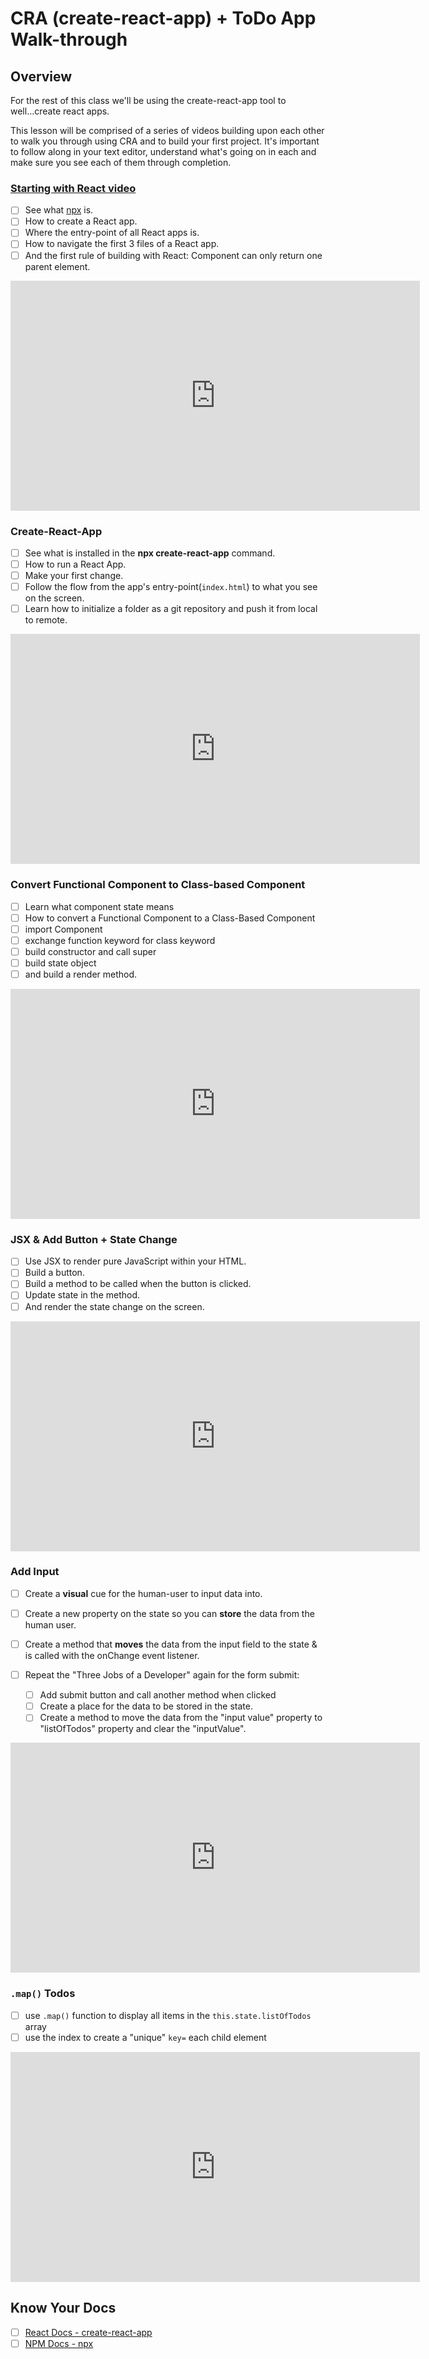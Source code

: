 # CRA (create-react-app) + ToDo App Walk-through

## Overview

For the rest of this class we'll be using the create-react-app tool to well...create react apps.

This lesson will be comprised of a series of videos building upon each other to walk you through using CRA and to build your first project. It's important to follow along in your text editor, understand what's going on in each and make sure you see each of them through completion.

### [Starting with React video](https://vimeo.com/491807004/da1cc42c99)

- [ ] See what [npx](https://www.npmjs.com/package/npx) is.
- [ ] How to create a React app.
- [ ] Where the entry-point of all React apps is.
- [ ] How to navigate the first 3 files of a React app.
- [ ] And the first rule of building with React: Component can only return one parent element.

<!-- ! Video Contents: Vimeo, Clayton@ACA - Starting with React - 411.1.1.2 -->
<iframe src="https://player.vimeo.com/video/491807004" width="655" height="368"  frameborder="0" allow="autoplay; fullscreen" allowfullscreen></iframe>

### Create-React-App

- [ ] See what is installed in the **npx create-react-app** command.
- [ ] How to run a React App.
- [ ] Make your first change.
- [ ] Follow the flow from the app's entry-point(`index.html`) to what you see on the screen.
- [ ] Learn how to initialize a folder as a git repository and push it from local to remote.

<!-- ! Video Contents: Vimeo, Clayton@ACA - Create React App Overview - 411.1.1.3 -->
<iframe src="https://player.vimeo.com/video/491812908" width="655" height="368"  frameborder="0" allow="autoplay; fullscreen" allowfullscreen></iframe>

### Convert Functional Component to Class-based Component

- [ ] Learn what component state means
- [ ] How to convert a Functional Component to a Class-Based Component
- [ ] import Component
- [ ] exchange function keyword for class keyword
- [ ] build constructor and call super
- [ ] build state object
- [ ] and build a render method.

<!-- ! Video Contents: Vimeo, Clayton@ACA - Functional to Class Component - 411.1.1.4 -->
<iframe src="https://player.vimeo.com/video/491818181" width="655" height="368"  frameborder="0" allow="autoplay; fullscreen" allowfullscreen></iframe>

### JSX & Add Button + State Change

- [ ] Use JSX to render pure JavaScript within your HTML.
- [ ] Build a button.
- [ ] Build a method to be called when the button is clicked.
- [ ] Update state in the method.
- [ ] And render the state change on the screen.

<!-- ! Video Contents: Vimeo, Clayton@ACA - JSX to Add a Button and Change State onClick - 411.1.1.5 -->
<iframe src="https://player.vimeo.com/video/491828632" width="655" height="368"  frameborder="0" allow="autoplay; fullscreen" allowfullscreen></iframe>

### Add Input

- [ ] Create a **visual** cue for the human-user to input data into.
- [ ] Create a new property on the state so you can **store** the data from the human user.
- [ ] Create a method that **moves** the data from the input field to the state & is called with the onChange event listener.
- [ ] Repeat the "Three Jobs of a Developer" again for the form submit:
  
    * [ ] Add submit button and call another method when clicked
    * [ ] Create a place for the data to be stored in the state.
    * [ ] Create a method to move the data from the "input value" property to "listOfTodos" property and clear the "inputValue".

<!-- ! Video Contents: Vimeo, Clayton@ACA -  Add Input Field, Store Value in State, and Render - 411.1.1.6 -->
<iframe src="https://player.vimeo.com/video/491833816" width="655" height="368"  frameborder="0" allow="autoplay; fullscreen" allowfullscreen></iframe>

### `.map()` Todos

- [ ] use `.map()` function to display all items in the `this.state.listOfTodos` array
- [ ] use the index to create a "unique" `key=` each child element

<!-- ! Video Contents: Vimeo, Clayton@ACA - .map() Over the Todos - 411.1.1.7 -->
<iframe src="https://player.vimeo.com/video/491840476" width="655" height="368"  frameborder="0" allow="autoplay; fullscreen" allowfullscreen></iframe>

## Know Your Docs

- [ ] [React Docs - create-react-app](https://reactjs.org/docs/create-a-new-react-app.html)
- [ ] [NPM Docs - npx](https://www.npmjs.com/package/npx)
